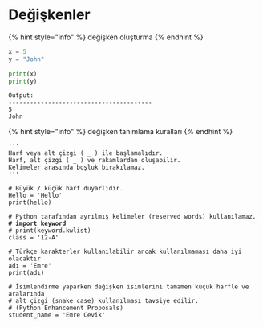 # Değişkenler

{% hint style="info" %}
değişken oluşturma
{% endhint %}

```python
x = 5
y = "John"

print(x)
print(y)
```

```
Output:
----------------------------------------
5
John
```

{% hint style="info" %}
değişken tanımlama kuralları
{% endhint %}

<pre class="language-python"><code class="lang-python">'''
Harf veya alt çizgi ( _ ) ile başlamalıdır.
Harf, alt çizgi ( _ ) ve rakamlardan oluşabilir.
Kelimeler arasında boşluk bırakılamaz.
'''

# Büyük / küçük harf duyarlıdır.
Hello = 'Hello'
print(hello)

# Python tarafından ayrılmış kelimeler (reserved words) kullanılamaz.
<strong># import keyword
</strong># print(keyword.kwlist)
class = '12-A'

# Türkçe karakterler kullanılabilir ancak kullanılmaması daha iyi olacaktır
adı = 'Emre'
print(adı)

# İsimlendirme yaparken değişken isimlerini tamamen küçük harfle ve aralarında 
# alt çizgi (snake case) kullanılması tavsiye edilir. 
# (Python Enhancement Proposals)
student_name = 'Emre Cevik'</code></pre>
